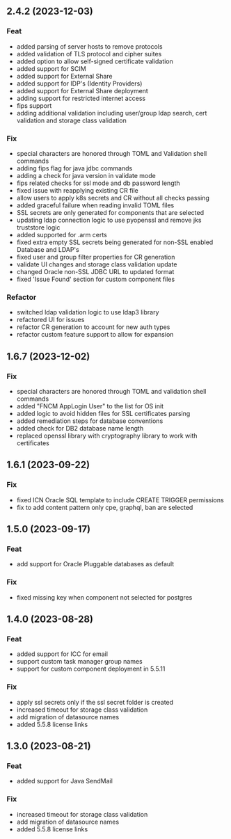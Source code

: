 ## 2.4.2 (2023-12-03)

### Feat

- added parsing of server hosts to remove protocols
- added validation of TLS protocol and cipher suites
- added option to allow self-signed certificate validation
- added support for SCIM
- added support for External Share
- added support for IDP's (Identity Providers)
- added support for External Share deployment
- adding support for restricted internet access
- fips support
- adding additional validation including user/group ldap search, cert validation and storage class validation

### Fix

- special characters are honored through TOML and Validation shell commands
- adding fips flag for java jdbc commands
- adding a check for java version in validate mode
- fips related checks for ssl mode and db password length
- fixed issue with reapplying existing CR file
- allow users to apply k8s secrets and CR without all checks passing
- added graceful failure when reading invalid TOML files
- SSL secrets are only generated for components that are selected
- updating ldap connection logic to use pyopenssl and remove jks truststore logic
- added supported for .arm certs
- fixed extra empty SSL secrets being generated for non-SSL enabled Database and LDAP's
- fixed user and group filter properties for CR generation
- validate UI changes and storage class validation update
- changed Oracle non-SSL JDBC URL to updated format
- fixed 'Issue Found' section for custom component files

### Refactor

- switched ldap validation logic to use ldap3 library
- refactored UI for issues
- refactor CR generation to account for new auth types
- refactor custom feature support to allow for expansion

## 1.6.7 (2023-12-02)

### Fix

- special characters are honored through TOML and validation shell commands
- added "FNCM AppLogin User" to the list for OS init
- added logic to avoid hidden files for SSL certificates parsing
- added remediation steps for database conventions
- added check for DB2 database name length
- replaced openssl library with cryptography library to work with certificates

## 1.6.1 (2023-09-22)

### Fix

- fixed ICN Oracle SQL template to include CREATE TRIGGER permissions
- fix to add content pattern only cpe, graphql, ban are selected

## 1.5.0 (2023-09-17)

### Feat

- add support for Oracle Pluggable databases as default

### Fix

- fixed missing key when component not selected for postgres

## 1.4.0 (2023-08-28)

### Feat

- added support for ICC for email
- support custom task manager group names
- support for custom component deployment in 5.5.11

### Fix

- apply ssl secrets only if the ssl secret folder is created
- increased timeout for storage class validation
- add migration of datasource names
- added 5.5.8 license links

## 1.3.0 (2023-08-21)

### Feat

- added support for Java SendMail

### Fix

- increased timeout for storage class validation
- add migration of datasource names
- added 5.5.8 license links
